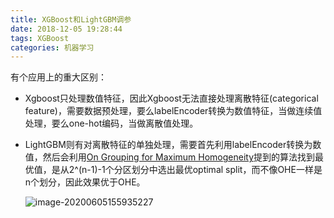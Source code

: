 ```yaml
---
title: XGBoost和LightGBM调参
date: 2018-12-05 19:28:44 
tags: XGBoost
categories: 机器学习
---
```



有个应用上的重大区别：

- Xgboost只处理数值特征，因此Xgboost无法直接处理离散特征(categorical feature)，需要数据预处理，要么labelEncoder转换为数值特征，当做连续值处理，要么one-hot编码，当做离散值处理。

- LightGBM则有对离散特征的单独处理，需要首先利用labelEncoder转换为数值，然后会利用[On Grouping for Maximum Homogeneity](http://link.zhihu.com/?target=https%3A//www.researchgate.net/publication/242580910_On_Grouping_for_Maximum_Homogeneity)提到的算法找到最优值，是从2^(n-1)-1个分区划分中选出最优optimal split，而不像OHE一样是n个划分，因此效果优于OHE。

  ![image-20200605155935227](https://tva1.sinaimg.cn/large/007S8ZIlly1gfhgz8kjolj30hp0b7dhl.jpg)